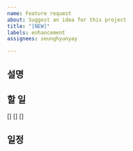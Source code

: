 ```yaml
---
name: Feature request
about: Suggest an idea for this project
title: "[NEW]"
labels: enhancement
assignees: seunghyunyay

---
```


## 설명


## 할 일
[]
[]
[]

## 일정
